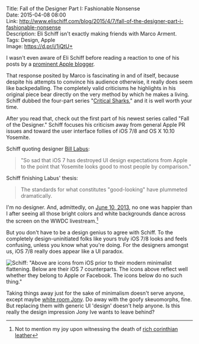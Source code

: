 Title: Fall of the Designer Part I: Fashionable Nonsense  
Date: 2015-04-08 08:00  
Link: http://www.elischiff.com/blog/2015/4/7/fall-of-the-designer-part-i-fashionable-nonsense  
Description: Eli Schiff isn't exactly making friends with Marco Arment.  
Tags: Design, Apple  
Image: https://d.pr/i/1jQtU+  

I wasn't even aware of Eli Schiff before reading a reaction to one of his posts by a [prominent Apple blogger][1]. 

That response posited by Marco is fascinating in and of itself, because despite his attempts to convince his audience otherwise, it really does seem like backpedalling. The completely valid criticisms he highlights in his original piece bear directly on the very method by which he makes a living. Schiff dubbed the four-part series "[Critical Sharks][2]," and it is well worth your time.

After you read that, check out the first part of his newest series called "Fall of the Designer." Schiff focuses his criticism away from general Apple PR issues and toward the user interface follies of iOS 7/8 and OS X 10.10 Yosemite.

Schiff quoting designer [Bill Labus][3]:

> "So sad that iOS 7 has destroyed UI design expectations from Apple to the point that Yosemite looks good to most people by comparison."

Schiff finishing Labus' thesis:

> The standards for what constitutes "good-looking" have plummeted dramatically.

I'm no designer. And, admittedly, on [June 10, 2013][4], no one was happier than I after seeing all those bright colors and white backgrounds dance across the screen on the WWDC livestream.[^1]

But you don't have to be a design genius to agree with Schiff. To the completely design-uninitiated folks like yours truly iOS 7/8 looks and feels confusing, unless you know what you're doing. For the designers amongst us, iOS 7/8 really does appear like a UI paradox.

![Schiff: "Above are icons from iOS prior to their modern minimalist flattening. Below are their iOS 7 counterparts. The icons above reflect well whether they belong to Apple or Facebook. The icons below do no such thing."][5]

Taking things away just for the sake of minimalism doesn't serve anyone, except maybe [white room Jony][6]. Do away with the goofy skeuomorphs, fine. But replacing them with generic UI 'design' doesn't help anyone. Is this really the design impression Jony Ive wants to leave behind?

[^1]: Not to mention my joy upon witnessing the death of [rich corinthian leather][a]

[a]: http://daringfireball.net/2013/01/the_trend_against_skeuomorphism "John Gruber's piece on the design trend away from skeuomorphism"

[1]: http://www.marco.org/2015/03/25/censoring-myself-for-apple "Marco Arment explaining how he's *not* censoring himself for Apple"
[2]: http://www.elischiff.com/blog/2015/3/4/critical-sharks-part-i-you-cant-say-that "Eli Schiff's critique of iOS 7"
[3]: https://dribbble.com/blabus "Bill Labus on Dribbble"
[4]: https://www.apple.com/pr/library/2013/06/10Apple-Unveils-iOS-7.html "Apple's Press Release for iOS 7"
[5]: https://d.pr/i/1jQtU+ "Eli Schiff on crappy iOS icons"
[6]: https://www.change.org/p/apple-free-jony-ive-from-his-white-room "Snarky 'petition' poking fun at Jony Ive's characteristic white videos"